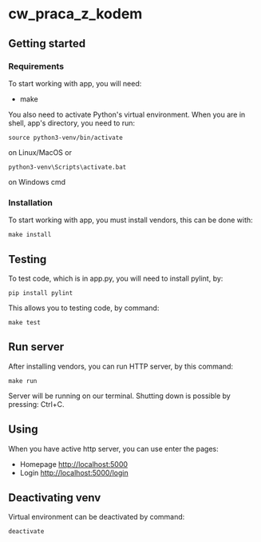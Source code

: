 # cw_praca_z_kodem

## Getting started

### Requirements

To start working with app, you will need:
- make

You also need to activate Python's virtual environment. When you are in shell, app's directory, you need to run:
```
source python3-venv/bin/activate
```
on Linux/MacOS or
```
python3-venv\Scripts\activate.bat
```
on Windows cmd

### Installation

To start working with app, you must install vendors, this can be done with:
 
```
make install
```

## Testing

To test code, which is in app.py, you will need to install pylint, by:
```
pip install pylint
```
This allows you to testing code, by command:

```
make test
```

## Run server

After installing vendors, you can run HTTP server, by this command:

```
make run
```

Server will be running on our terminal. Shutting down is possible by pressing: Ctrl+C.

## Using

When you have active http server, you can use enter the pages:
- Homepage [http://localhost:5000](http://localhost:5000)
- Login [http://localhost:5000/login](http://localhost:5000/login)

## Deactivating venv

Virtual environment can be deactivated by command:
```
deactivate
```

